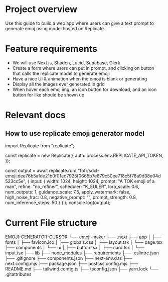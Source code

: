 # Project overview
Use this guide to build a web app where users can give a text prompt to generate emoj using model hosted on Replicate.

# Feature requirements
- We will use Next.js, Shadcn, Lucid, Supabase, Clerk
- Create a form where users can put in prompt, and clicking on button that calls the replicate model to generate emoji
- Have a nice UI & animation when the emoji is blank or generating
- Display all the images ever generated in grid
- When hover each emoj img, an icon button for download, and an icon button for like should be shown up

# Relevant docs
## How to use replicate emoji generator model

import Replicate from "replicate";

const replicate = new Replicate({
  auth: process.env.REPLICATE_API_TOKEN,
});

const output = await replicate.run(
  "fofr/sdxl-emoji:dee76b5afde21b0f01ed7925f0665b7e879c50ee718c5f78a9d38e04d523cc5e",
  {
    input: {
      width: 1024,
      height: 1024,
      prompt: "A TOK emoji of a man",
      refine: "no_refiner",
      scheduler: "K_EULER",
      lora_scale: 0.6,
      num_outputs: 1,
      guidance_scale: 7.5,
      apply_watermark: false,
      high_noise_frac: 0.8,
      negative_prompt: "",
      prompt_strength: 0.8,
      num_inference_steps: 50
    }
  }
);
console.log(output);

# Current File structure

EMOJI-GENERATOR-CURSOR
└── emoji-maker
    ├── .next
    ├── app
    │   ├── fonts
    │   ├── favicon.ico
    │   ├── globals.css
    │   ├── layout.tsx
    │   └── page.tsx
    ├── components
    │   └── ui
    │       ├── button.tsx
    │       ├── card.tsx
    │       └── input.tsx
    ├── lib
    ├── node_modules
    ├── requirements
    ├── .eslintrc.json
    ├── .gitignore
    ├── components.json
    ├── next-env.d.ts
    ├── next.config.mjs
    ├── package.json
    ├── postcss.config.mjs
    ├── README.md
    ├── tailwind.config.ts
    ├── tsconfig.json
    ├── yarn.lock
    └── .gitattributes